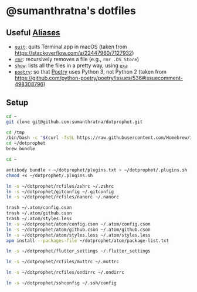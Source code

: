 # @sumanthratna's dotfiles

## Useful [Aliases](./aliases)

-   [`quit`](./aliases/quit): quits Terminal.app in macOS (taken from <https://stackoverflow.com/a/22447960/7127932>)
-   [`rmr`](./aliases/rmr): recursively removes a file (e.g., `rmr .DS_Store`)
-   [`show`](./aliases/show): lists all the files in a pretty way, using [`exa`](https://the.exa.website/)
-   [`poetry`](./aliases/poetry): so that [Poetry](https://python-poetry.org/) uses Python 3, not Python 2 (taken from <https://github.com/python-poetry/poetry/issues/536#issuecomment-498308796>)

## Setup

```zsh
cd ~
git clone git@github.com:sumanthratna/dotprophet.git

cd /tmp
/bin/bash -c "$(curl -fsSL https://raw.githubusercontent.com/Homebrew/install/master/install.sh)"
cd ~/dotprophet
brew bundle

cd ~

antibody bundle < ~/dotprophet/plugins.txt > ~/dotprophet/.plugins.sh
chmod +x ~/dotprophet/.plugins.sh

ln -s ~/dotprophet/rcfiles/zshrc ~/.zshrc
ln -s ~/dotprophet/gitconfig ~/.gitconfig
ln -s ~/dotprophet/rcfiles/nanorc ~/.nanorc

trash ~/.atom/config.cson
trash ~/.atom/github.cson
trash ~/.atom/styles.less
ln -s ~/dotprophet/atom/config.cson ~/.atom/config.cson
ln -s ~/dotprophet/atom/github.cson ~/.atom/github.cson
ln -s ~/dotprophet/atom/styles.less ~/.atom/styles.less
apm install --packages-file ~/dotprophet/atom/package-list.txt

ln -s ~/dotprophet/flutter_settings ~/.flutter_settings

ln -s ~/dotprophet/rcfiles/muttrc ~/.muttrc

ln -s ~/dotprophet/rcfiles/ondirrc ~/.ondirrc

ln -s ~/dotprophet/sshconfig ~/.ssh/config
```
